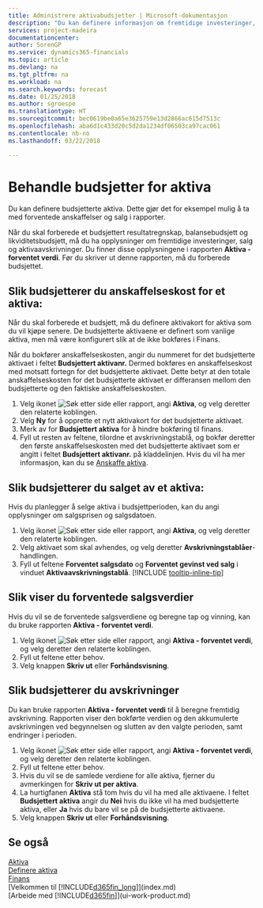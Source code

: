 ```yaml
---
title: Administrere aktivabudsjetter | Microsoft-dokumentasjon
description: "Du kan definere informasjon om fremtidige investeringer, salg og avskrivning av aktiva for å bidra til å klargjøre budsjetter og prognoser."
services: project-madeira
documentationcenter: 
author: SorenGP
ms.service: dynamics365-financials
ms.topic: article
ms.devlang: na
ms.tgt_pltfrm: na
ms.workload: na
ms.search.keywords: forecast
ms.date: 01/25/2018
ms.author: sgroespe
ms.translationtype: HT
ms.sourcegitcommit: bec0619be0a65e3625759e13d2866ac615d7513c
ms.openlocfilehash: aba6d1c433d20c5d2da1234df06503ca97cac061
ms.contentlocale: nb-no
ms.lasthandoff: 03/22/2018

---
```

# <a name="manage-budgets-for-fixed-assets"></a>Behandle budsjetter for aktiva
Du kan definere budsjetterte aktiva. Dette gjør det for eksempel mulig å ta med forventede anskaffelser og salg i rapporter.  

Når du skal forberede et budsjettert resultatregnskap, balansebudsjett og likviditetsbudsjett, må du ha opplysninger om fremtidige investeringer, salg og aktivaavskrivninger. Du finner disse opplysningene i rapporten **Aktiva - forventet verdi**. Før du skriver ut denne rapporten, må du forberede budsjettet.  

## <a name="to-budget-the-acquisition-cost-of-a-fixed-asset"></a>Slik budsjetterer du anskaffelseskost for et aktiva:
Når du skal forberede et budsjett, må du definere aktivakort for aktiva som du vil kjøpe senere. De budsjetterte aktivaene er definert som vanlige aktiva, men må være konfigurert slik at de ikke bokføres i Finans.

Når du bokfører anskaffelseskosten, angir du nummeret for det budsjetterte aktivaet i feltet **Budsjettert aktivanr.** Dermed bokføres en anskaffelseskost med motsatt fortegn for det budsjetterte aktivaet. Dette betyr at den totale anskaffelseskosten for det budsjetterte aktivaet er differansen mellom den budsjetterte og den faktiske anskaffelseskosten.

1. Velg ikonet ![Søk etter side eller rapport](media/ui-search/search_small.png "Søk etter side eller rapport"), angi **Aktiva**, og velg deretter den relaterte koblingen.
2. Velg **Ny** for å opprette et nytt aktivakort for det budsjetterte aktivaet.
3. Merk av for **Budsjettert aktiva** for å hindre bokføring til finans.
4. Fyll ut resten av feltene, tilordne et avskrivningstablå, og bokfør deretter den første anskaffelseskosten med det budsjetterte aktivaet som er angitt i feltet **Budsjettert aktivanr.** på kladdelinjen. Hvis du vil ha mer informasjon, kan du se [Anskaffe aktiva](fa-how-acquire.md).

## <a name="to-budget-the-disposal-of-a-fixed-asset"></a>Slik budsjetterer du salget av et aktiva:
Hvis du planlegger å selge aktiva i budsjettperioden, kan du angi opplysninger om salgsprisen og salgsdatoen.

1. Velg ikonet ![Søk etter side eller rapport](media/ui-search/search_small.png "Søk etter side eller rapport"), angi **Aktiva**, og velg deretter den relaterte koblingen.
2. Velg aktivaet som skal avhendes, og velg deretter **Avskrivningstablåer**-handlingen.
3. Fyll ut feltene **Forventet salgsdato** og **Forventet gevinst ved salg** i vinduet **Aktivaavskrivningstablå**. [!INCLUDE [tooltip-inline-tip](includes/tooltip-inline-tip_md.md)]

## <a name="to-view-projected-disposal-values"></a>Slik viser du forventede salgsverdier
Hvis du vil se de forventede salgsverdiene og beregne tap og vinning, kan du bruke rapporten **Aktiva - forventet verdi**.

1. Velg ikonet ![Søk etter side eller rapport](media/ui-search/search_small.png "Søk etter side eller rapport"), angi **Aktiva - forventet verdi**, og velg deretter den relaterte koblingen.
2. Fyll ut feltene etter behov.
3. Velg knappen **Skriv ut** eller **Forhåndsvisning**.

## <a name="to-budget-depreciation"></a>Slik budsjetterer du avskrivninger
Du kan bruke rapporten **Aktiva - forventet verdi** til å beregne fremtidig avskrivning. Rapporten viser den bokførte verdien og den akkumulerte avskrivningen ved begynnelsen og slutten av den valgte perioden, samt endringer i perioden.

1. Velg ikonet ![Søk etter side eller rapport](media/ui-search/search_small.png "Søk etter side eller rapport"), angi **Aktiva - forventet verdi**, og velg deretter den relaterte koblingen.
2. Fyll ut feltene etter behov.
3. Hvis du vil se de samlede verdiene for alle aktiva, fjerner du avmerkingen for **Skriv ut per aktiva**.
4. La hurtigfanen **Aktiva** stå tom hvis du vil ha med alle aktivaene. I feltet **Budsjettert aktiva** angir du **Nei** hvis du ikke vil ha med budsjetterte aktiva, eller **Ja** hvis du bare vil se på de budsjetterte aktivaene.
5. Velg knappen **Skriv ut** eller **Forhåndsvisning**.

## <a name="see-also"></a>Se også
[Aktiva](fa-manage.md)  
[Definere aktiva](fa-setup.md)  
[Finans](finance.md)  
[Velkommen til [!INCLUDE[d365fin_long](includes/d365fin_long_md.md)]](index.md)  
[Arbeide med [!INCLUDE[d365fin](includes/d365fin_md.md)]](ui-work-product.md)

